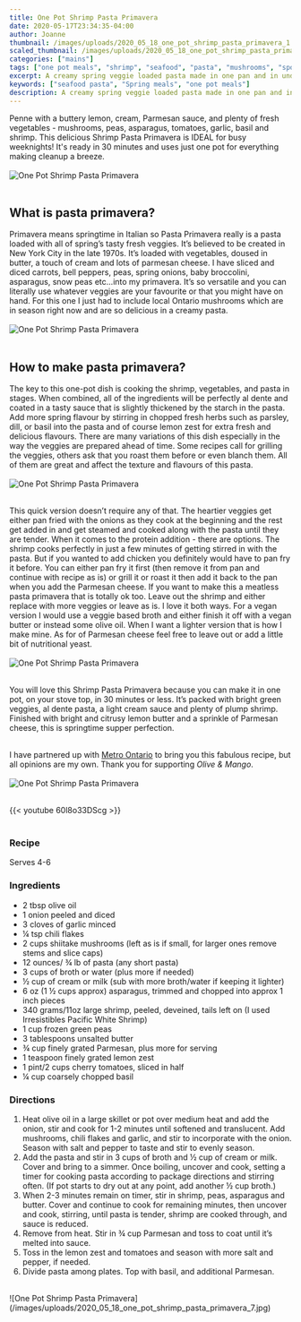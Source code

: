 ```yaml
---
title: One Pot Shrimp Pasta Primavera
date: 2020-05-17T23:34:35-04:00
author: Joanne
thumbnail: /images/uploads/2020_05_18_one_pot_shrimp_pasta_primavera_1.jpg
scaled_thumbnail: /images/uploads/2020_05_18_one_pot_shrimp_pasta_primavera_0.jpg
categories: ["mains"]
tags: ["one pot meals", "shrimp", "seafood", "pasta", "mushrooms", "sponsored"]
excerpt: A creamy spring veggie loaded pasta made in one pan and in under 30 minutes
keywords: ["seafood pasta", "Spring meals", "one pot meals"]
description: A creamy spring veggie loaded pasta made in one pan and in under 30 minutes
---
```


Penne with a buttery lemon, cream, Parmesan sauce, and plenty of fresh vegetables - mushrooms, peas, asparagus, tomatoes, garlic, basil and shrimp. This delicious Shrimp Pasta Primavera is IDEAL for busy weeknights! It's ready in 30 minutes and uses just one pot for everything making cleanup a breeze. 
</br>
</br>
![One Pot Shrimp Pasta Primavera](/images/uploads/2020_05_18_one_pot_shrimp_pasta_primavera_2.jpg)
</br>
</br>

## What is pasta primavera? 
Primavera means springtime in Italian so Pasta Primavera really is a pasta loaded with all of spring’s tasty fresh veggies. It’s believed to be created in New York City in the late 1970s. It’s loaded with vegetables, doused in butter, a touch of cream and lots of parmesan cheese. I have sliced and diced carrots, bell peppers, peas, spring onions, baby broccolini, asparagus, snow peas etc...into my primavera. It’s so versatile and you can literally use whatever veggies are your favourite or that you might have on hand. For this one I just had to include local Ontario mushrooms which are in season right now and are so delicious in a creamy pasta. 
</br>
</br>
![One Pot Shrimp Pasta Primavera](/images/uploads/2020_05_18_one_pot_shrimp_pasta_primavera_3.jpg)
</br>
</br>

## How to make pasta primavera?
The key to this one-pot dish is cooking the shrimp, vegetables, and pasta in stages. When combined, all of the ingredients will be perfectly al dente and coated in a tasty sauce that is slightly thickened by the starch in the pasta. Add more spring flavour by stirring in chopped fresh herbs such as parsley, dill, or basil into the pasta and of course lemon zest for extra fresh and delicious flavours. There are many variations of this dish especially in the way the veggies are prepared ahead of time.  Some recipes call for grilling the veggies, others ask that you roast them before or even blanch them. All of them are great and affect the texture and flavours of this pasta. 
</br>
</br>
![One Pot Shrimp Pasta Primavera](/images/uploads/2020_05_18_one_pot_shrimp_pasta_primavera_4.jpg)
</br>
</br>

This quick version doesn’t require any of that. The heartier veggies get either pan fried with the onions as they cook at the beginning and the rest get added in and get steamed and cooked along with the pasta until they are tender. When it comes to the protein addition - there are options. The shrimp cooks perfectly in just a few minutes of getting stirred in with the pasta. But if you wanted to add chicken you definitely would have to pan fry it before. You can either pan fry it first (then remove it from pan and continue with recipe as is) or grill it or roast it then add it back to the pan when you add the Parmesan cheese. If you want to make this a meatless pasta primavera that is totally ok too. Leave out the shrimp and either replace with more veggies or leave as is. I love it both ways. For a vegan version I would use a veggie based broth and either finish it off with a vegan butter or instead some olive oil. When I want a lighter version that is how I make mine. As for of Parmesan cheese feel free to leave out or add a little bit of nutritional yeast. 
</br>
</br>
![One Pot Shrimp Pasta Primavera](/images/uploads/2020_05_18_one_pot_shrimp_pasta_primavera_5.jpg)
</br>
</br>

You will love this Shrimp Pasta Primavera because you can make it in one pot, on your stove top, in 30 minutes or less. It’s packed with bright green veggies, al dente pasta, a light cream sauce and plenty of plump shrimp. Finished with bright and citrusy lemon butter and a sprinkle of Parmesan cheese, this is springtime supper perfection. 
</br>
</br>

I have partnered up with <span class="highlight"><a rel="nofollow" href="https://www.metro.ca/en">Metro Ontario</a></span> to bring you this fabulous recipe, but all opinions are my own. Thank you for supporting _Olive & Mango_.
</br>
</br>
![One Pot Shrimp Pasta Primavera](/images/uploads/2020_05_18_one_pot_shrimp_pasta_primavera_6.jpg)
</br>
</br>

{{< youtube 60l8o33DScg >}}
</br>
</br>

### Recipe
Serves 4-6 
</br>

### Ingredients

* <span itemprop="ingredients">2 tbsp olive oil </span>
* <span itemprop="ingredients">1 onion peeled and diced </span>
* <span itemprop="ingredients">3 cloves of garlic minced </span>
* <span itemprop="ingredients">&frac14; tsp chili flakes </span>
* <span itemprop="ingredients">2 cups shiitake mushrooms (left as is if small, for larger ones remove stems and slice caps) </span>
* <span itemprop="ingredients">12 ounces/ &frac34; lb of pasta (any short pasta) </span>
* <span itemprop="ingredients">3 cups of broth or water (plus more if needed) </span>
* <span itemprop="ingredients">&frac12; cup of cream or milk (sub with more broth/water if keeping it lighter) </span>
* <span itemprop="ingredients">6 oz (1 &frac12; cups approx) asparagus, trimmed and chopped into approx 1 inch pieces </span>
* <span itemprop="ingredients">340 grams/11oz  large shrimp, peeled, deveined, tails left on (I used Irresistibles Pacific White Shrimp)</span>
* <span itemprop="ingredients">1 cup frozen green peas</span>
* <span itemprop="ingredients">3 tablespoons unsalted butter</span>
* <span itemprop="ingredients">&frac34; cup finely grated Parmesan, plus more for serving </span>
* <span itemprop="ingredients">1 teaspoon finely grated lemon zest</span>
* <span itemprop="ingredients">1 pint/2 cups cherry tomatoes, sliced in half</span>
* <span itemprop="ingredients">&frac14; cup coarsely chopped basil</span>


### Directions
1. Heat olive oil in a large skillet or pot over medium heat and add the onion, stir and cook for 1-2 minutes until softened and translucent. Add mushrooms, chili flakes and garlic, and stir to incorporate with the onion. Season with salt and pepper to taste and stir to evenly season.
1. Add the pasta and stir in 3 cups of broth and &frac12; cup of cream or milk. Cover and bring to a simmer. Once boiling, uncover and cook, setting a timer for cooking pasta according to package directions and stirring often. (If pot starts to dry out at any point, add another &frac12; cup broth.) 
1. When 2-3 minutes remain on timer, stir in shrimp, peas, asparagus and butter. Cover and continue to cook for remaining  minutes, then uncover and cook, stirring, until pasta is tender, shrimp are cooked through, and sauce is reduced.  
1. Remove from heat. Stir in &frac34; cup Parmesan and toss to coat until it’s melted into sauce. 
1. Toss in the lemon zest and tomatoes and season with more salt and pepper, if needed.
1. Divide pasta among plates. Top with basil, and additional Parmesan.

</br>
![One Pot Shrimp Pasta Primavera](/images/uploads/2020_05_18_one_pot_shrimp_pasta_primavera_7.jpg)